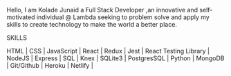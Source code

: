 Hello, I am Kolade Junaid  a Full Stack Developer ,an innovative and self-motivated individual @ Lambda seeking to 
problem solve and apply my skills to create technology to make the world a better place.

SKILLS

HTML | CSS | JavaScript | React | Redux | Jest | React Testing Library | NodeJS | Express |
SQL | Knex | SQLite3 | PostgresSQL | Python | MongoDB | Git/Github | Heroku | Netlify | 

